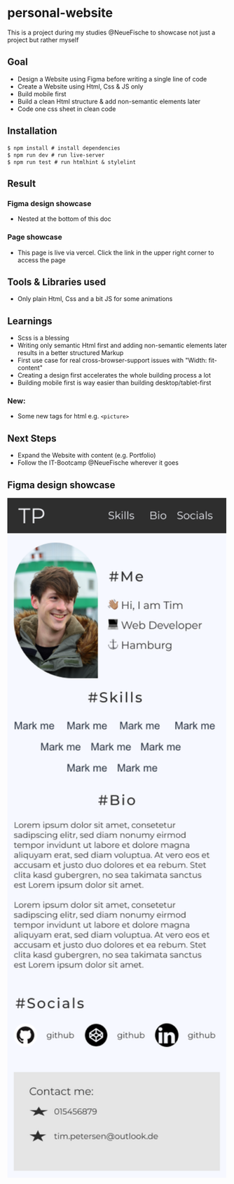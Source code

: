 # personal-website

This is a project during my studies @NeueFische to showcase not just a project but rather myself

## Goal

- Design a Website using Figma before writing a single line of code
- Create a Website using Html, Css & JS only
- Build mobile first
- Build a clean Html structure & add non-semantic elements later
- Code one css sheet in clean code

## Installation

```shell
$ npm install # install dependencies
$ npm run dev # run live-server
$ npm run test # run htmlhint & stylelint

```

## Result

### Figma design showcase

- Nested at the bottom of this doc

### Page showcase

- This page is live via vercel. Click the link in the upper right corner to access the page

## Tools & Libraries used

- Only plain Html, Css and a bit JS for some animations

## Learnings

- Scss is a blessing
- Writing only semantic Html first and adding non-semantic elements later results in a better structured Markup
- First use case for real cross-browser-support issues with "Width: fit-content"
- Creating a design first accelerates the whole building process a lot
- Building mobile first is way easier than building desktop/tablet-first

### New:

- Some new tags for html e.g. `<picture>`

## Next Steps

- Expand the Website with content (e.g. Portfolio)
- Follow the IT-Bootcamp @NeueFische wherever it goes

## Figma design showcase

<img src="./assets/showcase/design-showcase.png" width="500" />
